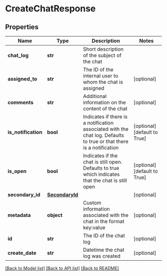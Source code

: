 # CreateChatResponse

## Properties
Name | Type | Description | Notes
------------ | ------------- | ------------- | -------------
**chat_log** | **str** | Short description of the subject of the chat | 
**assigned_to** | **str** | The ID of the internal user to whom the chat is assigned | [optional] 
**comments** | **str** | Additional information on the content of the chat | [optional] 
**is_notification** | **bool** | Indicates if there is a notification associated with the chat log. Defaults to true or that there is a notification | [optional] [default to True]
**is_open** | **bool** | Indicates if the chat is still open. Defaults to true which indicates that the chat is still open | [optional] [default to True]
**secondary_id** | [**SecondaryId**](SecondaryId.md) |  | [optional] 
**metadata** | **object** | Custom information associated with the chat in the format key:value | [optional] 
**id** | **str** | The ID of the chat log | [optional] 
**create_date** | **str** | Datetime the chat log was created | [optional] 

[[Back to Model list]](../README.md#documentation-for-models) [[Back to API list]](../README.md#documentation-for-api-endpoints) [[Back to README]](../README.md)


